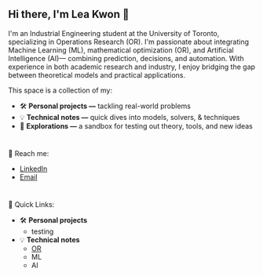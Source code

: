 ## Hi there, I'm Lea Kwon 👋

<!--
**klea47/klea47** is a ✨ _special_ ✨ repository because its `README.md` (this file) appears on your GitHub profile.

Here are some ideas to get you started:

- 🔭 I’m currently working on ...
- 🌱 I’m currently learning ...
- 👯 I’m looking to collaborate on ...
- 🤔 I’m looking for help with ...
- 💬 Ask me about ...
- 📫 How to reach me: ...
- 😄 Pronouns: ...
- ⚡ Fun fact: ...
\ is new line
-->

I'm an Industrial Engineering student at the University of Toronto, specializing in Operations Research (OR). I'm passionate about integrating Machine Learning (ML), mathematical optimization (OR), and Artificial Intelligence (AI)— combining prediction, decisions, and automation. With experience in both academic research and industry, I enjoy bridging the gap between theoretical models and practical applications.    

This space is a collection of my: 

* 🛠️ **Personal projects —** tackling real-world problems
* 💡 **Technical notes —** quick dives into models, solvers, & techniques
* 🌱 **Explorations —** a sandbox for testing out theory, tools, and new ideas

#
💬 Reach me: 
* [LinkedIn](https://www.linkedin.com/in/lea-kwon-ba378a312/)
* [Email](mailto:leakwon47@gmail.com)

#
📂 Quick Links: 

* 🛠️ **Personal projects**
   - testing
* 💡 **Technical notes**
  - [OR](https://github.com/klea47/OR)
  - ML 
  - AI 
